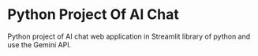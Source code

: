# Python Project Of AI Chat
<p>Python project of AI chat web application in Streamlit library of python and use the Gemini API.</p>